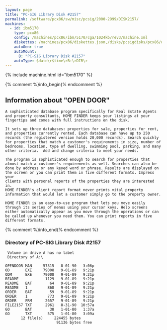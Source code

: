 ```yaml
---
layout: page
title: "PC-SIG Library Disk #2157"
permalink: /software/pcx86/sw/misc/pcsig/2000-2999/DISK2157/
machines:
  - id: ibm5170
    type: pcx86
    config: /machines/pcx86/ibm/5170/cga/1024kb/rev3/machine.xml
    diskettes: /machines/pcx86/diskettes.json,/disks/pcsigdisks/pcx86/diskettes.json
    autoGen: true
    autoMount:
      B: "PC-SIG Library Disk #2157"
    autoType: $date\r$time\rB:\rDIR\r
---
```


{% include machine.html id="ibm5170" %}

{% comment %}info_begin{% endcomment %}

## Information about "OPEN DOOR"

    A sophisticated database program specifically for Real Estate Agents
    and property consultants, HOME FINDER keeps your listings at your
    fingertips and comes with full instructions on the disk.
    
    It sets up three databases: properties for sale, properties for rent,
    and properties currently rented. Each database can have up to 250
    records (the registered version holds 20,000 records). Search quickly
    for properties that match a customer's requirements in size, number of
    bedrooms, location, type of dwelling, swimming pool, parking, and many
    other criteria.  Add and change criteria to meet your needs.
    
    The program is sophisticated enough to search for properties that
    almost match a customer's requirements as well. Searches can also be
    done by address or any keyed word or phrase. Results are displayed on
    the screen or you can print them in five different formats. Impress your
    clients with personal reports of the properties they are interested in.
    HOME FINDER's client report format never prints vital property
    information that would let a customer simply go to the property owner.
    
    HOME FINDER is an easy-to-use program that lets you move easily
    through its series of menus using your cursor keys. Help screens
    either automatically appear as you move through the operations or can
    be called up whenever you need them. You can print reports in five
    different formats.
{% comment %}info_end{% endcomment %}


### Directory of PC-SIG Library Disk #2157

     Volume in drive A has no label
     Directory of A:\

    OPENDOOR MAN     57315   8-01-90   3:06p
    OD       EXE     79008   9-01-89   9:21p
    ODM      EXE     79008   9-01-89   9:21p
    README            1129   9-01-89   9:21p
    README   BAT        64   9-01-89   9:21p
    README   1         868   9-01-89   9:21p
    ORDER    BAT        59   9-01-89   9:21p
    ORDER    1         773   9-01-89   9:21p
    ORDER    FRM      2657   9-01-89   9:21p
    FILE2157 TXT      2961   8-31-90  10:57a
    GO       BAT        38   1-01-80   1:37a
    GO       TXT       575   1-01-80   3:09a
           12 file(s)     224455 bytes
                           91136 bytes free
